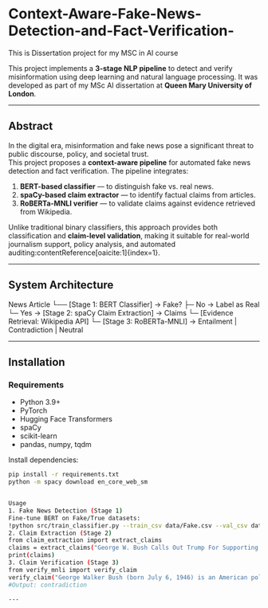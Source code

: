 # Context-Aware-Fake-News-Detection-and-Fact-Verification-
This is Dissertation project for my MSC in AI course 

This project implements a **3-stage NLP pipeline** to detect and verify misinformation using deep learning and natural language processing. It was developed as part of my MSc AI dissertation at **Queen Mary University of London**.

---

##  Abstract
In the digital era, misinformation and fake news pose a significant threat to public discourse, policy, and societal trust.  
This project proposes a **context-aware pipeline** for automated fake news detection and fact verification. The pipeline integrates:

1. **BERT-based classifier** — to distinguish fake vs. real news.  
2. **spaCy-based claim extractor** — to identify factual claims from articles.  
3. **RoBERTa-MNLI verifier** — to validate claims against evidence retrieved from Wikipedia.  

Unlike traditional binary classifiers, this approach provides both classification and **claim-level validation**, making it suitable for real-world journalism support, policy analysis, and automated auditing:contentReference[oaicite:1]{index=1}.

---

##  System Architecture
News Article
└── [Stage 1: BERT Classifier] → Fake?
├─ No → Label as Real
└─ Yes → [Stage 2: spaCy Claim Extraction] → Claims
└─ [Evidence Retrieval: Wikipedia API]
└─ [Stage 3: RoBERTa-MNLI] → Entailment | Contradiction | Neutral



---

##  Installation

### Requirements
- Python 3.9+
- PyTorch
- Hugging Face Transformers
- spaCy
- scikit-learn
- pandas, numpy, tqdm

Install dependencies:
```bash
pip install -r requirements.txt
python -m spacy download en_core_web_sm


Usage
1. Fake News Detection (Stage 1)
Fine-tune BERT on Fake/True datasets:
!python src/train_classifier.py --train_csv data/Fake.csv --val_csv data/True.csv
2. Claim Extraction (Stage 2)
from claim_extraction import extract_claims
claims = extract_claims("George W. Bush Calls Out Trump For Supporting White Supremacy")
print(claims)
3. Claim Verification (Stage 3)
from verify_mnli import verify_claim
verify_claim("George Walker Bush (born July 6, 1946) is an American politician and businessman who was the 43rd president of the United States from 2001 to 2009. A member of the Republican Party and the eldest son of the 41st president, George H. W. Bush, he served as the 46th governor of Texas from 1995 to 2000.")
#Output: contradiction

---
